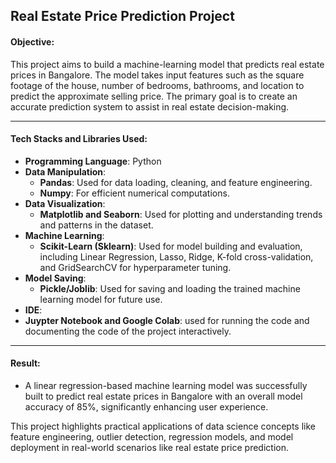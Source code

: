 ## Real Estate Price Prediction Project

#### **Objective:**
This project aims to build a machine-learning model that predicts real estate prices in Bangalore. The model takes input features such as the square footage of the house, number of bedrooms, bathrooms, and location to predict the approximate selling price. The primary goal is to create an accurate prediction system to assist in real estate decision-making.

---

#### **Tech Stacks and Libraries Used:**

- **Programming Language**: Python
- **Data Manipulation**: 
  - **Pandas**: Used for data loading, cleaning, and feature engineering.
  - **Numpy**: For efficient numerical computations.
- **Data Visualization**:
  - **Matplotlib and Seaborn**: Used for plotting and understanding trends and patterns in the dataset.
- **Machine Learning**: 
  - **Scikit-Learn (Sklearn)**: Used for model building and evaluation, including Linear Regression, Lasso, Ridge, K-fold cross-validation, and GridSearchCV for hyperparameter tuning.
- **Model Saving**: 
  - **Pickle/Joblib**: Used for saving and loading the trained machine learning model for future use.
-  **IDE**:  
  - **Juypter Notebook and Google Colab**: used for running the code and documenting the code of the project interactively.
---

#### **Result:**

- A linear regression-based machine learning model was successfully built to predict real estate prices in Bangalore with an overall model accuracy of 85%, significantly enhancing user experience.


This project highlights practical applications of data science concepts like feature engineering, outlier detection, regression models, and model deployment in real-world scenarios like real estate price prediction.
